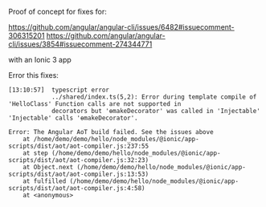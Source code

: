 Proof of concept for fixes for:

https://github.com/angular/angular-cli/issues/6482#issuecomment-306315201
https://github.com/angular/angular-cli/issues/3854#issuecomment-274344771

with an Ionic 3 app

Error this fixes:

```
[13:10:57]  typescript error 
            ../shared/index.ts(5,2): Error during template compile of 'HelloClass' Function calls are not supported in 
            decorators but 'ɵmakeDecorator' was called in 'Injectable' 'Injectable' calls 'ɵmakeDecorator'. 

Error: The Angular AoT build failed. See the issues above
    at /home/demo/demo/hello/node_modules/@ionic/app-scripts/dist/aot/aot-compiler.js:237:55
    at step (/home/demo/demo/hello/node_modules/@ionic/app-scripts/dist/aot/aot-compiler.js:32:23)
    at Object.next (/home/demo/demo/hello/node_modules/@ionic/app-scripts/dist/aot/aot-compiler.js:13:53)
    at fulfilled (/home/demo/demo/hello/node_modules/@ionic/app-scripts/dist/aot/aot-compiler.js:4:58)
    at <anonymous>
```
